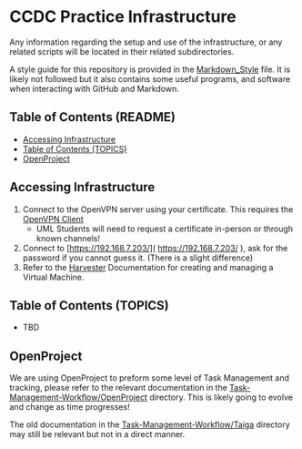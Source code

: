 # CCDC Practice Infrastructure <!-- omit from toc -->
Any information regarding the setup and use of the infrastructure, or any related scripts will be located in their related subdirectories.

A style guide for this repository is provided in the [Markdown_Style](./Markdown_Style.md) file. It is likely not followed but it also contains some useful programs, and software when interacting with GitHub and Markdown.

## Table of Contents (README) <!-- omit from toc -->
- [Accessing Infrastructure](#accessing-infrastructure)
- [Table of Contents (TOPICS)](#table-of-contents-topics)
- [OpenProject](#openproject)

## Accessing Infrastructure
1. Connect to the OpenVPN server using your certificate. This requires the [OpenVPN Client](https://openvpn.net/client/)
   * UML Students will need to request a certificate in-person or through known channels!
2. Connect to [https://192.168.7.203/]( https://192.168.7.203/ ), ask for the password if you cannot guess it. (There is a slight difference)
3. Refer to the [Harvester](./Admin/Infrastructure/Harvister/README.md) Documentation for creating and managing a Virtual Machine.

## Table of Contents (TOPICS) 
* TBD

## OpenProject
We are using OpenProject to preform some level of Task Management and tracking, please refer to the relevant documentation in the [Task-Management-Workflow/OpenProject](./Task-Managment-Workflow/OpenProject/OpenProject.md) directory. This is likely going to evolve and change as time progresses!

The old documentation in the [Task-Management-Workflow/Taiga](./Task-Managment-Workflow/Taiga/) directory may still be relevant but not in a direct manner.

